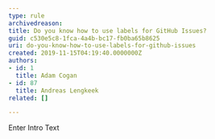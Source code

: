 ```yaml
---
type: rule
archivedreason: 
title: Do you know how to use labels for GitHub Issues?
guid: c530e5c8-1fca-4a4b-bc17-fb0ba65b8625
uri: do-you-know-how-to-use-labels-for-github-issues
created: 2019-11-15T04:19:40.0000000Z
authors:
- id: 1
  title: Adam Cogan
- id: 87
  title: Andreas Lengkeek
related: []

---
```



Enter Intro Text
<br><excerpt class='endintro'></excerpt><br>



